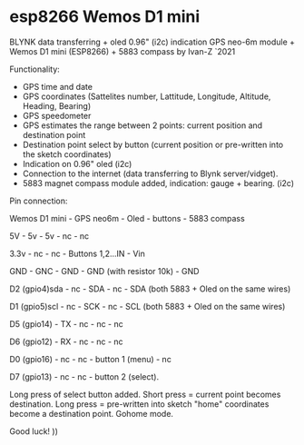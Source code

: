 # esp8266 Wemos D1 mini
BLYNK data transferring + oled 0.96" (i2c) indication
GPS neo-6m module + Wemos D1 mini (ESP8266) + 5883 compass
by Ivan-Z `2021

Functionality:
- GPS time and date 
- GPS coordinates (Sattelites number, Lattitude, Longitude, Altitude, Heading, Bearing)
- GPS speedometer
- GPS estimates the range between 2 points: current position and destination point
- Destination point select by button (current position or pre-written into the sketch coordinates)
- Indication on 0.96" oled (i2c)
- Connection to the internet (data transferring to Blynk server/vidget). 
- 5883 magnet compass module added, indication: gauge + bearing. (i2c)
 
Pin connection:

Wemos D1 mini - GPS neo6m - Oled  - buttons                 - 5883 compass

5V            - 5v        - 5v    - nc                      - nc

3.3v          - nc        - nc    - Buttons 1,2...IN        - Vin

GND           - GNC       - GND   - GND (with resistor 10k) - GND

D2 (gpio4)sda - nc        - SDA   - nc                      - SDA (both 5883 + Oled on the same wires)

D1 (gpio5)scl - nc        - SCK   - nc                      - SCL (both 5883 + Oled on the same wires)

D5 (gpio14)   - TX        - nc    - nc                      - nc

D6 (gpio12)   - RX        - nc    - nc                      - nc

D0 (gpio16)   - nc        - nc    - button 1 (menu)         - nc

D7 (gpio13)   - nc        - nc    - button 2 (select).


Long press of select button added. Short press = current point becomes destination. 
Long press = pre-written into sketch "home" coordinates become a destination point. Gohome mode.

Good luck! ))

